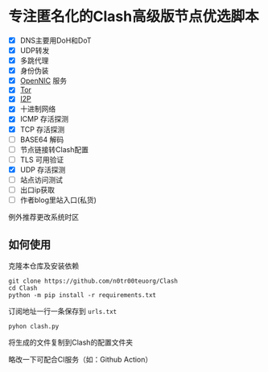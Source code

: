 # 专注匿名化的Clash高级版节点优选脚本

- [x] DNS主要用DoH和DoT  
- [x] UDP转发  
- [x] 多跳代理  
- [x] 身份伪装  
- [x] [OpenNIC](https://www.opennic.org/) 服务  
- [x] [Tor](https://gitlab.torproject.org)  
- [x] [I2P](https://github.com/i2p/i2p.i2p)  
- [x] 十进制网络
- [x] ICMP 存活探测  
- [x] TCP 存活探测  
- [ ] BASE64 解码  
- [ ] 节点链接转Clash配置  
- [ ] TLS 可用验证  
- [x] UDP 存活探测  
- [ ] 站点访问测试
- [ ] 出口ip获取
- [ ] 作者blog里站入口(私货)

例外推荐更改系统时区

## 如何使用
克隆本仓库及安装依赖
```shell
git clone https://github.com/n0tr00teuorg/Clash
cd Clash
python -m pip install -r requirements.txt  
```
订阅地址一行一条保存到 `urls.txt`

```shell
pyhon clash.py
```
将生成的文件复制到Clash的配置文件夹

略改一下可配合CI服务（如：Github Action）
